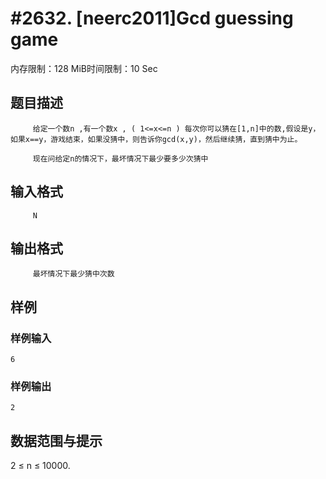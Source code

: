 # #2632. [neerc2011]Gcd guessing game

内存限制：128 MiB时间限制：10 Sec

## 题目描述

         给定一个数n ,有一个数x , ( 1<=x<=n ) 每次你可以猜在[1,n]中的数,假设是y，如果x==y，游戏结束，如果没猜中，则告诉你gcd(x,y)，然后继续猜，直到猜中为止。

         现在问给定n的情况下，最坏情况下最少要多少次猜中

 

## 输入格式

         N

 

## 输出格式

         最坏情况下最少猜中次数

## 样例

### 样例输入

    
    6
    

### 样例输出

    
    2
    

## 数据范围与提示

2 &le; n &le; 10000.
